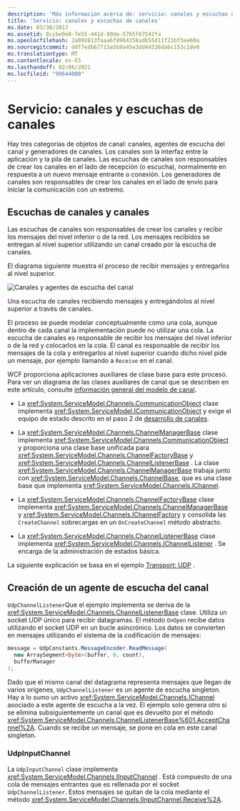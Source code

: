 ```yaml
---
description: 'Más información acerca de: servicio: canales y escuchas de canales'
title: 'Servicio: canales y escuchas de canales'
ms.date: 03/30/2017
ms.assetid: 8ccbe0e8-7e55-441d-80de-5765f67542fa
ms.openlocfilehash: 2a092813faaa6f8964158adb55d11f21bf3ee60a
ms.sourcegitcommit: ddf7edb67715a5b9a45e3dd44536dabc153c1de0
ms.translationtype: MT
ms.contentlocale: es-ES
ms.lasthandoff: 02/06/2021
ms.locfileid: "99644000"
---
```

# <a name="service-channel-listeners-and-channels"></a>Servicio: canales y escuchas de canales

Hay tres categorías de objetos de canal: canales, agentes de escucha del canal y generadores de canales. Los canales son la interfaz entre la aplicación y la pila de canales. Las escuchas de canales son responsables de crear los canales en el lado de recepción (o escucha), normalmente en respuesta a un nuevo mensaje entrante o conexión. Los generadores de canales son responsables de crear los canales en el lado de envío para iniciar la comunicación con un extremo.

## <a name="channel-listeners-and-channels"></a>Escuchas de canales y canales

Las escuchas de canales son responsables de crear los canales y recibir los mensajes del nivel inferior o de la red. Los mensajes recibidos se entregan al nivel superior utilizando un canal creado por la escucha de canales.

El diagrama siguiente muestra el proceso de recibir mensajes y entregarlos al nivel superior.

![Canales y agentes de escucha del canal](./media/wcfc-wcfchannelsigure1highlevelc.gif "wcfc_WCFChannelsigure1HighLevelc")

Una escucha de canales recibiendo mensajes y entregándolos al nivel superior a través de canales.

El proceso se puede modelar conceptualmente como una cola, aunque dentro de cada canal la implementación puede no utilizar una cola. La escucha de canales es responsable de recibir los mensajes del nivel inferior o de la red y colocarlos en la cola. El canal es responsable de recibir los mensajes de la cola y entregarlos al nivel superior cuando dicho nivel pide un mensaje, por ejemplo llamando a `Receive` en el canal.

WCF proporciona aplicaciones auxiliares de clase base para este proceso. Para ver un diagrama de las clases auxiliares de canal que se describen en este artículo, consulte [información general del modelo de canal](channel-model-overview.md).

- La <xref:System.ServiceModel.Channels.CommunicationObject> clase implementa <xref:System.ServiceModel.ICommunicationObject> y exige el equipo de estado descrito en el paso 2 de [desarrollo de canales](developing-channels.md).

- La <xref:System.ServiceModel.Channels.ChannelManagerBase> clase implementa <xref:System.ServiceModel.Channels.CommunicationObject> y proporciona una clase base unificada para <xref:System.ServiceModel.Channels.ChannelFactoryBase> y <xref:System.ServiceModel.Channels.ChannelListenerBase> . La clase <xref:System.ServiceModel.Channels.ChannelManagerBase> trabaja junto con <xref:System.ServiceModel.Channels.ChannelBase>, que es una clase base que implementa <xref:System.ServiceModel.Channels.IChannel>.

- La <xref:System.ServiceModel.Channels.ChannelFactoryBase> clase implementa <xref:System.ServiceModel.Channels.ChannelManagerBase> y <xref:System.ServiceModel.Channels.IChannelFactory> y consolida las `CreateChannel` sobrecargas en un `OnCreateChannel` método abstracto.

- La <xref:System.ServiceModel.Channels.ChannelListenerBase> clase implementa <xref:System.ServiceModel.Channels.IChannelListener> . Se encarga de la administración de estados básica.

La siguiente explicación se basa en el ejemplo [Transport: UDP](../samples/transport-udp.md) .

## <a name="creating-a-channel-listener"></a>Creación de un agente de escucha del canal

`UdpChannelListener`Que el ejemplo implementa se deriva de la <xref:System.ServiceModel.Channels.ChannelListenerBase> clase. Utiliza un socket UDP único para recibir datagramas. El método `OnOpen` recibe datos utilizando el socket UDP en un bucle asincrónico. Los datos se convierten en mensajes utilizando el sistema de la codificación de mensajes:

```csharp
message = UdpConstants.MessageEncoder.ReadMessage(
  new ArraySegment<byte>(buffer, 0, count),
  bufferManager
);
```

Dado que el mismo canal del datagrama representa mensajes que llegan de varios orígenes, `UdpChannelListener` es un agente de escucha singleton. Hay a lo sumo un activo <xref:System.ServiceModel.Channels.IChannel> asociado a este agente de escucha a la vez. El ejemplo solo genera otro si se elimina subsiguientemente un canal que es devuelto por el método <xref:System.ServiceModel.Channels.ChannelListenerBase%601.AcceptChannel%2A>. Cuando se recibe un mensaje, se pone en cola en este canal singleton.

### <a name="udpinputchannel"></a>UdpInputChannel

La `UdpInputChannel` clase implementa <xref:System.ServiceModel.Channels.IInputChannel> . Está compuesto de una cola de mensajes entrantes que es rellenada por el socket `UdpChannelListener`. Estos mensajes se quitan de la cola mediante el método <xref:System.ServiceModel.Channels.IInputChannel.Receive%2A>.
